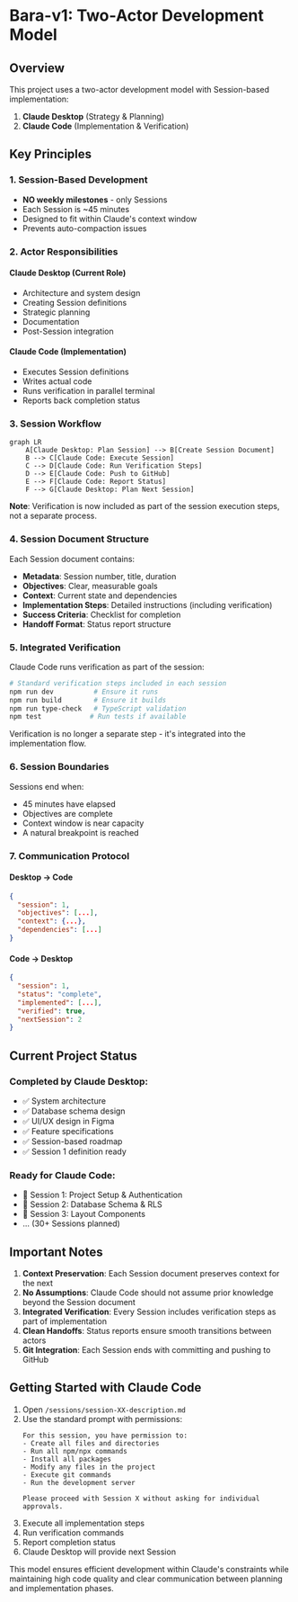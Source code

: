 # Bara-v1: Two-Actor Development Model

## Overview
This project uses a two-actor development model with Session-based implementation:

1. **Claude Desktop** (Strategy & Planning)
2. **Claude Code** (Implementation & Verification)

## Key Principles

### 1. Session-Based Development
- **NO weekly milestones** - only Sessions
- Each Session is ~45 minutes
- Designed to fit within Claude's context window
- Prevents auto-compaction issues

### 2. Actor Responsibilities

#### Claude Desktop (Current Role)
- Architecture and system design
- Creating Session definitions
- Strategic planning
- Documentation
- Post-Session integration

#### Claude Code (Implementation)
- Executes Session definitions
- Writes actual code
- Runs verification in parallel terminal
- Reports back completion status

### 3. Session Workflow

```mermaid
graph LR
    A[Claude Desktop: Plan Session] --> B[Create Session Document]
    B --> C[Claude Code: Execute Session]
    C --> D[Claude Code: Run Verification Steps]
    D --> E[Claude Code: Push to GitHub]
    E --> F[Claude Code: Report Status]
    F --> G[Claude Desktop: Plan Next Session]
```

**Note**: Verification is now included as part of the session execution steps, not a separate process.

### 4. Session Document Structure

Each Session document contains:
- **Metadata**: Session number, title, duration
- **Objectives**: Clear, measurable goals
- **Context**: Current state and dependencies
- **Implementation Steps**: Detailed instructions (including verification)
- **Success Criteria**: Checklist for completion
- **Handoff Format**: Status report structure

### 5. Integrated Verification

Claude Code runs verification as part of the session:
```bash
# Standard verification steps included in each session
npm run dev          # Ensure it runs
npm run build        # Ensure it builds
npm run type-check   # TypeScript validation
npm test            # Run tests if available
```

Verification is no longer a separate step - it's integrated into the implementation flow.

### 6. Session Boundaries

Sessions end when:
- 45 minutes have elapsed
- Objectives are complete
- Context window is near capacity
- A natural breakpoint is reached

### 7. Communication Protocol

#### Desktop → Code
```json
{
  "session": 1,
  "objectives": [...],
  "context": {...},
  "dependencies": [...]
}
```

#### Code → Desktop  
```json
{
  "session": 1,
  "status": "complete",
  "implemented": [...],
  "verified": true,
  "nextSession": 2
}
```

## Current Project Status

### Completed by Claude Desktop:
- ✅ System architecture
- ✅ Database schema design
- ✅ UI/UX design in Figma
- ✅ Feature specifications
- ✅ Session-based roadmap
- ✅ Session 1 definition ready

### Ready for Claude Code:
- 🔲 Session 1: Project Setup & Authentication
- 🔲 Session 2: Database Schema & RLS
- 🔲 Session 3: Layout Components
- ... (30+ Sessions planned)

## Important Notes

1. **Context Preservation**: Each Session document preserves context for the next
2. **No Assumptions**: Claude Code should not assume prior knowledge beyond the Session document
3. **Integrated Verification**: Every Session includes verification steps as part of implementation
4. **Clean Handoffs**: Status reports ensure smooth transitions between actors
5. **Git Integration**: Each Session ends with committing and pushing to GitHub

## Getting Started with Claude Code

1. Open `/sessions/session-XX-description.md`
2. Use the standard prompt with permissions:
   ```
   For this session, you have permission to:
   - Create all files and directories
   - Run all npm/npx commands
   - Install all packages
   - Modify any files in the project
   - Execute git commands
   - Run the development server
   
   Please proceed with Session X without asking for individual approvals.
   ```
3. Execute all implementation steps
4. Run verification commands
5. Report completion status
6. Claude Desktop will provide next Session

This model ensures efficient development within Claude's constraints while maintaining high code quality and clear communication between planning and implementation phases.

